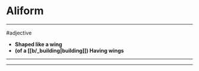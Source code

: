 # Aliform
---
#adjective
- **Shaped like a wing**
- **(of a [[b/_building|building]]) Having wings**
---
---
